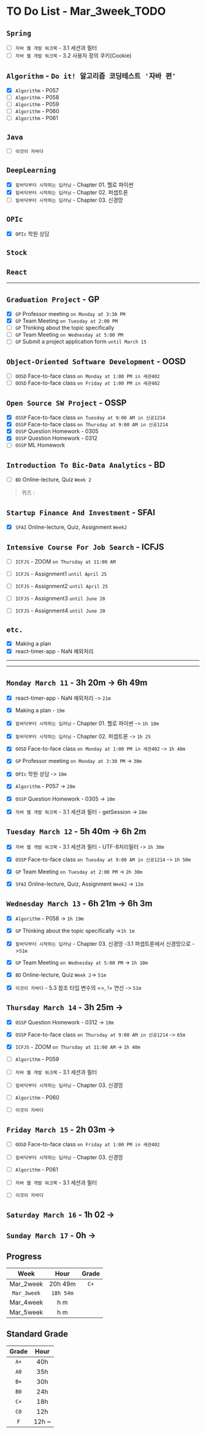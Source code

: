 # TO Do List - Mar_3week_TODO

## `Spring`
- [ ] `자바 웹 개발 워크북` - 3.1 세션과 필터
- [ ] `자바 웹 개발 워크북` - 3.2 사용자 정의 쿠키(Cookie)

## `Algorithm` - `Do it! 알고리즘 코딩테스트 '자바 편'`
- [x] `Algorithm` - P057
- [ ] `Algorithm` - P058
- [ ] `Algorithm` - P059
- [ ] `Algorithm` - P060
- [ ] `Algorithm` - P061

## `Java`
- [ ] `이것이 자바다`

## `DeepLearning`
- [x] `밑바닥부터 시작하는 딥러닝` - Chapter 01. 헬로 파이썬
- [x] `밑바닥부터 시작하는 딥러닝` - Chapter 02. 퍼셉트론
- [ ] `밑바닥부터 시작하는 딥러닝` - Chapter 03. 신경망

## `OPIc`
- [x] `OPIc` 학원 상담

## `Stock`
## `React`
---

## `Graduation Project` - GP
- [x] `GP` Professor meeting `on Monday at 3:30 PM`
- [x] `GP` Team Meeting `on Tuesday at 2:00 PM`
- [ ] `GP` Thinking about the topic specifically
- [ ] `GP` Team Meeting `on Wednesday at 5:00 PM`
- [ ] `GP` Submit a project application form `until March 15`

## `Object-Oriented Software Development` - OOSD
- [ ] `OOSD` Face-to-face class `on Monday at 1:00 PM in 새관402`
- [ ] `OOSD` Face-to-face class `on Friday at 1:00 PM in 새관402`

## `Open Source SW Project` - OSSP
- [x] `OSSP` Face-to-face class `on Tuesday at 9:00 AM in 신공1214`
- [x] `OSSP` Face-to-face class `on Thursday at 9:00 AM in 신공1214`
- [x] `OSSP` Question Homework - 0305 
- [x] `OSSP` Question Homework - 0312
- [ ] `OSSP` ML Homework

## `Introduction To Bic-Data Analytics` - BD
- [ ] `BD` Online-lecture, Quiz `Week 2`
> 퀴즈 : 

## `Startup Finance And Investment` - SFAI
- [x] `SFAI` Online-lecture, Quiz, Assignment `Week2`

## `Intensive Course For Job Search` - ICFJS
- [ ] `ICFJS` - ZOOM `on Thursday at 11:00 AM`

- [ ] `ICFJS` - Assignment1 `until April 25`
- [ ] `ICFJS` - Assignment2 `until April 25`
- [ ] `ICFJS` - Assignment3 `until June 20`
- [ ] `ICFJS` - Assignment4 `until June 20`

## `etc.`
- [x] Making a plan
- [x] react-timer-app - NaN 예외처리

---
---

## `Monday March 11` - 3h 20m -> 6h 49m
- [x] react-timer-app - NaN 예외처리 -> `21m`
- [x] Making a plan - `19m`
- [x] `밑바닥부터 시작하는 딥러닝` - Chapter 01. 헬로 파이썬 -> `1h 18m`
- [x] `밑바닥부터 시작하는 딥러닝` - Chapter 02. 퍼셉트론 -> `1h 25`
- [x] `OOSD` Face-to-face class `on Monday at 1:00 PM in 새관402` -> `1h 40m`
- [x] `GP` Professor meeting `on Monday at 3:30 PM` -> `30m`
- [x] `OPIc` 학원 상담  -> `10m`
- [x] `Algorithm` - P057 -> `28m`
- [x] `OSSP` Question Homework - 0305 -> `10m`
- [x] `자바 웹 개발 워크북` - 3.1 세션과 필터 - getSession -> `28m`


## `Tuesday March 12` - 5h 40m -> 6h 2m
- [x] `자바 웹 개발 워크북` - 3.1 세션과 필터 - UTF-8처리필터 -> `1h 30m`
- [x] `OSSP` Face-to-face class `on Tuesday at 9:00 AM in 신공1214` -> `1h 50m`
- [x] `GP` Team Meeting `on Tuesday at 2:00 PM` -> `2h 30m`
- [x] `SFAI` Online-lecture, Quiz, Assignment `Week2` -> `12m`


## `Wednesday March 13` - 6h 21m -> 6h 3m
- [x] `Algorithm` - P058  -> `1h 19m`
- [x] `GP` Thinking about the topic specifically  ->`1h 1m`
- [x] `밑바닥부터 시작하는 딥러닝` - Chapter 03. 신경망 -3.1 퍼셉트론에서 신경망으로 ->`51m`
- [x] `GP` Team Meeting `on Wednesday at 5:00 PM` -> `1h 10m`
- [x] `BD` Online-lecture, Quiz `Week 2`-> `51m`
- [x] `이것이 자바다` - 5.3 참조 타입 변수의 ==, != 연산 -> `51m` 


## `Thursday March 14` - 3h 25m ->
- [x] `OSSP` Question Homework - 0312 -> `10m`
- [x] `OSSP` Face-to-face class `on Thursday at 9:00 AM in 신공1214` -> `65m`
- [x] `ICFJS` - ZOOM `on Thursday at 11:00 AM` -> `1h 40m`
- [ ] `Algorithm` - P059
- [ ] `자바 웹 개발 워크북` - 3.1 세션과 필터
- [ ] `밑바닥부터 시작하는 딥러닝` - Chapter 03. 신경망
- [ ] `Algorithm` - P060
- [ ] `이것이 자바다`


## `Friday March 15` - 2h 03m ->
- [ ] `OOSD` Face-to-face class `on Friday at 1:00 PM in 새관402`
- [ ] `밑바닥부터 시작하는 딥러닝` - Chapter 03. 신경망
- [ ] `Algorithm` - P061
- [ ] `자바 웹 개발 워크북` - 3.1 세션과 필터
- [ ] `이것이 자바다`


## `Saturday March 16` - 1h 02 ->


## `Sunday March 17` - 0h ->



## Progress
| Week | Hour | Grade |
|:---:|:---:|:---:|
|Mar_2week|20h 49m|`C+`|
|`Mar_3week`|`18h 54m`||
|Mar_4week|h m||
|Mar_5week|h m||


## Standard Grade
| Grade | Hour |
|:---:|:---:|
|`A+`|40h|
|`A0`|35h|
|`B+`|30h|
|`B0`|24h|
|`C+`|18h|
|`C0`|12h|
|`F`|12h ~|
